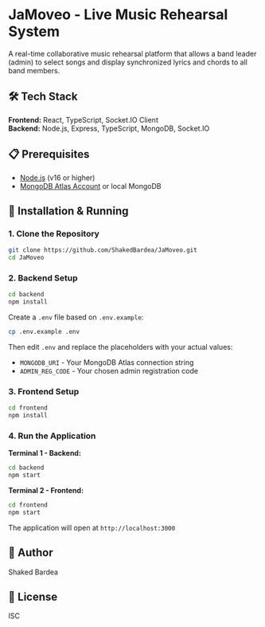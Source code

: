 # JaMoveo - Live Music Rehearsal System

A real-time collaborative music rehearsal platform that allows a band leader (admin) to select songs and display synchronized lyrics and chords to all band members.

## 🛠️ Tech Stack

**Frontend:** React, TypeScript, Socket.IO Client  
**Backend:** Node.js, Express, TypeScript, MongoDB, Socket.IO

## 📋 Prerequisites

- [Node.js](https://nodejs.org/) (v16 or higher)
- [MongoDB Atlas Account](https://www.mongodb.com/cloud/atlas) or local MongoDB

## 🚀 Installation & Running

### 1. Clone the Repository
```bash
git clone https://github.com/ShakedBardea/JaMoveo.git
cd JaMoveo
```

### 2. Backend Setup
```bash
cd backend
npm install
```

Create a `.env` file based on `.env.example`:
```bash
cp .env.example .env
```

Then edit `.env` and replace the placeholders with your actual values:
- `MONGODB_URI` - Your MongoDB Atlas connection string
- `ADMIN_REG_CODE` - Your chosen admin registration code
  
### 3. Frontend Setup
```bash
cd frontend
npm install
```

### 4. Run the Application

**Terminal 1 - Backend:**
```bash
cd backend
npm start
```

**Terminal 2 - Frontend:**
```bash
cd frontend
npm start
```

The application will open at `http://localhost:3000`

## 👥 Author

Shaked Bardea

## 📝 License

ISC
